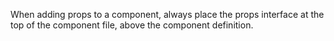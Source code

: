 When adding props to a component, always place the props interface at the top of the component file, above the component definition.
